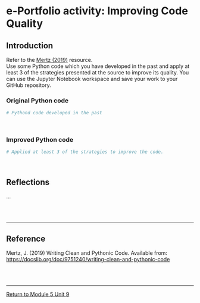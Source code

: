 # e-Portfolio activity: Improving Code Quality

## Introduction
Refer to the [Mertz (2019)](https://docslib.org/doc/9751240/writing-clean-and-pythonic-code) resource.  
Use some Python code which you have developed in the past and apply at least 3 of the strategies presented at the source to improve its quality. 
You can use the Jupyter Notebook workspace and save your work to your GitHub repository.

### Original Python code

```python
# Pythond code developed in the past

```

<br>

### Improved Python code

```python
# Applied at least 3 of the strategies to improve the code.

```

<br>


## Reflections
...

<br><br>

---

## Reference
Mertz, J. (2019) Writing Clean and Pythonic Code. Available from: https://docslib.org/doc/9751240/writing-clean-and-pythonic-code 

<br><br>

---

[Return to Module 5 Unit 9](SEPM_Unit09.md)
